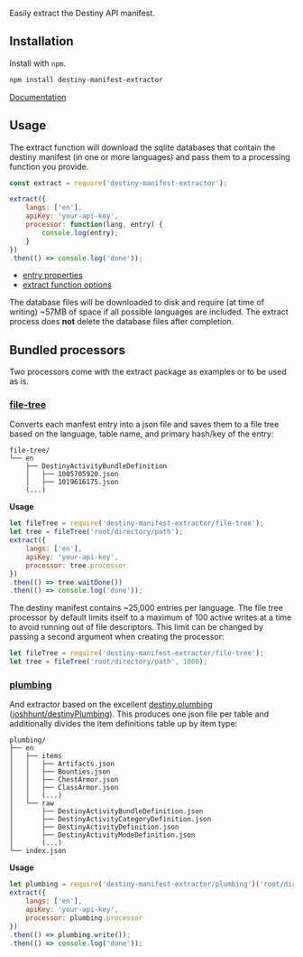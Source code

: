 Easily extract the Destiny API manifest.

## Installation

Install with `npm`.

```bash
npm install destiny-manifest-extractor
```

[Documentation](https://jasoma.github.io/destiny-manifest-extractor/)

## Usage

The extract function will download the sqlite databases that contain the destiny manifest (in one or more languages)
and pass them to a processing function you provide.

```js
const extract = require('destiny-manifest-extractor');

extract({
    langs: ['en'],
    apiKey: 'your-api-key',
    processor: function(lang, entry) {
        console.log(entry);
    }
})
.then(() => console.log('done'));
```

- [entry properties](https://jasoma.github.io/destiny-manifest-extractor/ManifestEntry.html)
- [extract function options](https://jasoma.github.io/destiny-manifest-extractor/global.html#extract)

The database files will be downloaded to disk and require (at time of writing) ~57MB of space if all possible languages
are included. The extract process does **not** delete the database files after completion.

## Bundled processors

Two processors come with the extract package as examples or to be used as is.

### [file-tree](./file-tree.js)

Converts each manfest entry into a json file and saves them to a file tree based on the language, table name, and primary hash/key of the entry:

```
file-tree/
└── en
    ├── DestinyActivityBundleDefinition
    │   ├── 1005705920.json
    │   ├── 1019616175.json
    (...)
```

**Usage**

```js
let fileTree = require('destiny-manifest-extractor/file-tree');
let tree = fileTree('root/directory/path');
extract({
    langs: ['en'],
    apiKey: 'your-api-key',
    processor: tree.processor
})
.then(() => tree.waitDone())
.then(() => console.log('done'));
```

The destiny manifest contains ~25,000 entries per language. The file tree processor by default limits itself to a maximum of 100 active writes at a time to avoid running out of file descriptors. This limit can be changed by passing a second argument when creating the processor:

```js
let fileTree = require('destiny-manifest-extractor/file-tree');
let tree = fileTree('root/directory/path', 1000);
```

### [plumbing](./plumbing.js)

And extractor based on the excellent [destiny.plumbing](https://destiny.plumbing/) ([joshhunt/destinyPlumbing](https://github.com/joshhunt/destinyPlumbing)). This produces one json file per table and additionally divides the item definitions table up by item type:

```
plumbing/
├── en
│   ├── items
│   │   ├── Artifacts.json
│   │   ├── Bounties.json
│   │   ├── ChestArmor.json
│   │   ├── ClassArmor.json
│   │   (...)
│   └── raw
│       ├── DestinyActivityBundleDefinition.json
│       ├── DestinyActivityCategoryDefinition.json
│       ├── DestinyActivityDefinition.json
│       ├── DestinyActivityModeDefinition.json
│       (...)
└── index.json
```

**Usage**

```js
let plumbing = require('destiny-manifest-extractor/plumbing')('root/directory/path');
extract({
    langs: ['en'],
    apiKey: 'your-api-key',
    processor: plumbing.processor
})
.then(() => plumbing.write());
.then(() => console.log('done'));
```
